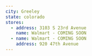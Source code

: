 ```yaml
---
city: Greeley
state: colorado
stores:
  - address: 3103 S 23rd Avenue
    name: Walmart - COMING SOON
  - name: Walmart - COMING SOON
    address: 920 47th Avenue
---
```

